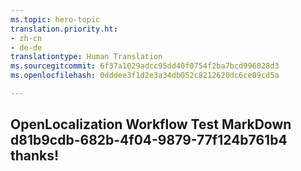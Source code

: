 ```yaml
---
ms.topic: hero-topic
translation.priority.ht:
- zh-cn
- de-de
translationtype: Human Translation
ms.sourcegitcommit: 6f37a1029adcc95dd40f0754f2ba7bcd996028d3
ms.openlocfilehash: 0dddee3f1d2e3a34db052c8212620dc6ce09cd5a

---
```

## OpenLocalization Workflow Test MarkDown d81b9cdb-682b-4f04-9879-77f124b761b4 thanks!



<!--HONumber=Jul16_HO3-->


